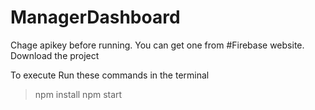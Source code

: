 # ManagerDashboard
Chage apikey before running. You can get one from #Firebase website.
Download the project

To execute
Run these commands in the terminal
> npm install
> npm start
